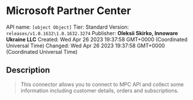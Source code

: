 # Microsoft Partner Center
API name: `[object Object]`
Tier: Standard
Version: `releases/v1.0.1632\1.0.1632.3274`
Publisher: **Oleksii Skirko, Innoware Ukraine LLC**
Created: Wed Apr 26 2023 19:37:58 GMT+0000 (Coordinated Universal Time)
Changed: Wed Apr 26 2023 19:37:58 GMT+0000 (Coordinated Universal Time)

## Description
> This connector allows you to connect to MPC API and collect some information including customer details, orders and subscriptions.
